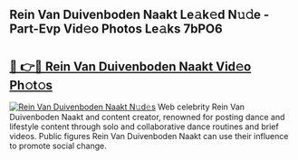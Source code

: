## Rein Van Duivenboden Naakt Le𝚊k𝚎d N𝚞𝚍e - Part-Evp Vid𝚎o Photos Le𝚊ks 7bPO6

# <h2><a href="http://fb9k104.evod.top/?m=Rein+Van+Duivenboden+Naakt">🔗 👉🔴 Rein Van Duivenboden Naakt Vid𝚎o Ph𝚘t𝚘s</a></h2>

[![Rein Van Duivenboden Naakt N𝚞d𝚎s](https://i.imgur.com/8V9OHl7.gif)](http://fb9k104.evod.top/?m=Rein+Van+Duivenboden+Naakt)
Web celebrity Rein Van Duivenboden Naakt and content creator, renowned for posting dance and lifestyle content through solo and collaborative dance routines and brief videos. Public figures Rein Van Duivenboden Naakt can use their influence to promote social change. 
